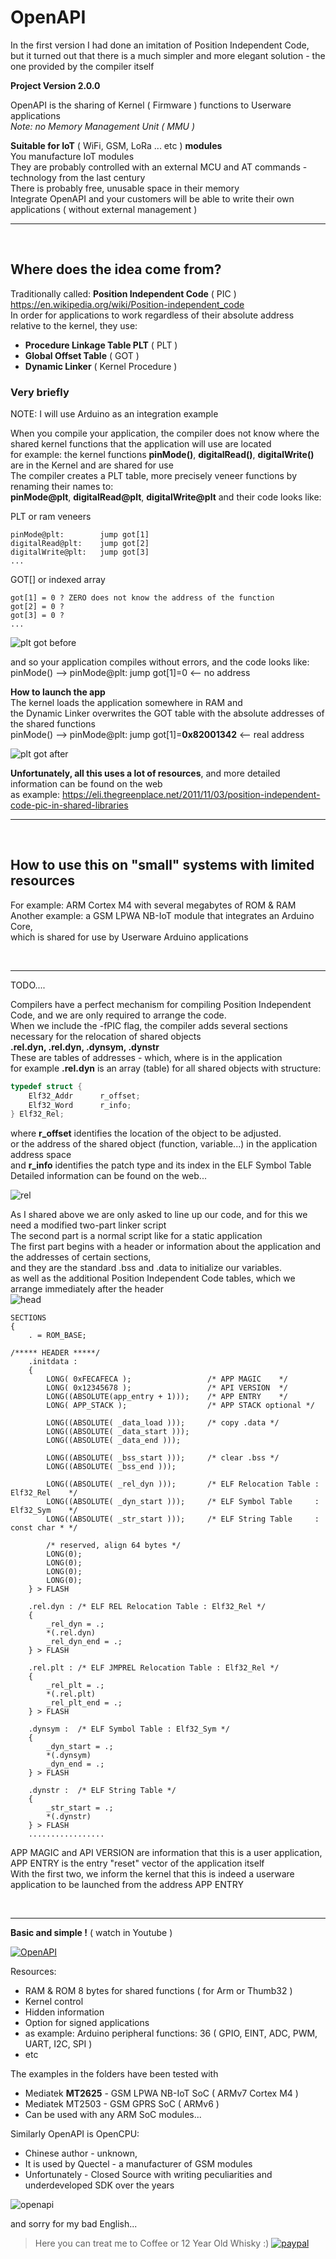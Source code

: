 # OpenAPI<br>
In the first version I had done an imitation of Position Independent Code,<br> 
but it turned out that there is a much simpler and more elegant solution - the one provided by the compiler itself

**Project Version 2.0.0**

OpenAPI is the sharing of Kernel ( Firmware ) functions to Userware applications<br>
_Note: no Memory Management Unit ( MMU )_

**Suitable for IoT** ( WiFi, GSM, LoRa ... etc ) **modules**<br>
You manufacture IoT modules<br>
They are probably controlled with an external MCU and AT commands - technology from the last century<br>
There is probably free, unusable space in their memory<br>
Integrate OpenAPI and your customers will be able to write their own applications ( without external management )<br>

<hr><br>

## Where does the idea come from?

Traditionally called: **Position Independent Code** ( PIC )<br>
https://en.wikipedia.org/wiki/Position-independent_code <br>
In order for applications to work regardless of their absolute address relative to the kernel, they use:<br>
* **Procedure Linkage Table PLT** (  PLT )
* **Global Offset Table** ( GOT ) 
* **Dynamic Linker** ( Kernel Procedure )

### Very briefly<br>

NOTE: I will use Arduino as an integration example

When you compile your application, the compiler does not know where the shared kernel functions that the application will use are located<br>
for example: the kernel functions **pinMode()**, **digitalRead()**, **digitalWrite()** are in the Kernel and are shared for use<br>
The compiler creates a PLT table, more precisely veneer functions by renaming their names to:<br>
**pinMode@plt**, **digitalRead@plt**, **digitalWrite@plt** and their code looks like:<br>

PLT or ram veneers
```
pinMode@plt:        jump got[1]
digitalRead@plt:    jump got[2]
digitalWrite@plt:   jump got[3]
...
```
GOT[] or indexed array
```
got[1] = 0 ? ZERO does not know the address of the function
got[2] = 0 ?
got[3] = 0 ?
...
```
![plt got before](https://raw.githubusercontent.com/Wiz-IO/OpenAPI/main/images/plt_got-1.png)

and so your application compiles without errors, and the code looks like:<br>
pinMode() --> pinMode@plt: jump got[1]=0 <-- no address

**How to launch the app**<br>
The kernel loads the application somewhere in RAM and<br>
the Dynamic Linker overwrites the GOT table with the absolute addresses of the shared functions<br>
pinMode() --> pinMode@plt: jump got[1]=**0x82001342** <-- real address

![plt got after](https://raw.githubusercontent.com/Wiz-IO/OpenAPI/main/images/plt_got-2.png)

**Unfortunately, all this uses a lot of resources**, and more detailed information can be found on the web<br>
as example: https://eli.thegreenplace.net/2011/11/03/position-independent-code-pic-in-shared-libraries

<hr><br>

## How to use this on "small" systems with limited resources<br>
For example: ARM Cortex M4 with several megabytes of ROM & RAM<br>
Another example: a GSM LPWA NB-IoT module that integrates an Arduino Core,<br>
which is shared for use by Userware Arduino applications

<br><hr>

TODO....


Compilers have a perfect mechanism for compiling Position Independent Code, and we are only required to arrange the code.<br>
When we include the -fPIC flag, the compiler adds several sections necessary for the relocation of shared objects<br>
**.rel.dyn, .rel.dyn, .dynsym, .dynstr**<br>
These are tables of addresses - which, where is in the application<br>
for example **.rel.dyn** is an array (table) for all shared objects with structure:
```c
typedef struct {
    Elf32_Addr      r_offset;
    Elf32_Word      r_info;
} Elf32_Rel;
```
where **r_offset** identifies the location of the object to be adjusted.<br>
or the address of the shared object (function, variable...) in the application address space<br>
and **r_info** identifies the patch type and its index in the ELF Symbol Table<br>
Detailed information can be found on the web...<br>

![rel](https://raw.githubusercontent.com/Wiz-IO/OpenAPI/main/images/USER-REL.jpg)

As I shared above we are only asked to line up our code, and for this we need a modified two-part linker script<br>
The second part is a normal script like for a static application<br>
The first part begins with a header or information about the application and the addresses of certain sections,<br>
and they are the standard .bss and .data to initialize our variables.<br>
as well as the additional Position Independent Code tables, which we arrange immediately after the header<br>
![head](https://raw.githubusercontent.com/Wiz-IO/OpenAPI/main/images/USER-HEADER.jpg)
```
SECTIONS
{
    . = ROM_BASE;

/***** HEADER *****/
    .initdata :
    {
        LONG( 0xFECAFECA );                 /* APP MAGIC    */
        LONG( 0x12345678 );                 /* API VERSION  */
        LONG((ABSOLUTE(app_entry + 1)));    /* APP ENTRY    */
        LONG( APP_STACK );                  /* APP STACK optional */

        LONG((ABSOLUTE( _data_load )));     /* copy .data */
        LONG((ABSOLUTE( _data_start )));
        LONG((ABSOLUTE( _data_end )));

        LONG((ABSOLUTE( _bss_start )));     /* clear .bss */
        LONG((ABSOLUTE( _bss_end )));

        LONG((ABSOLUTE( _rel_dyn )));       /* ELF Relocation Table : Elf32_Rel    */
        LONG((ABSOLUTE( _dyn_start )));     /* ELF Symbol Table     : Elf32_Sym    */
        LONG((ABSOLUTE( _str_start )));     /* ELF String Table     : const char * */

        /* reserved, align 64 bytes */
        LONG(0);
        LONG(0);
        LONG(0);
        LONG(0);
    } > FLASH

    .rel.dyn : /* ELF REL Relocation Table : Elf32_Rel */
    {
        _rel_dyn = .;
        *(.rel.dyn)
        _rel_dyn_end = .;
    } > FLASH

    .rel.plt : /* ELF JMPREL Relocation Table : Elf32_Rel */
    {
        _rel_plt = .;
        *(.rel.plt)
        _rel_plt_end = .;
    } > FLASH

    .dynsym :  /* ELF Symbol Table : Elf32_Sym */
    {
        _dyn_start = .;
        *(.dynsym)
        _dyn_end = .;
    } > FLASH

    .dynstr :  /* ELF String Table */
    {
        _str_start = .;
        *(.dynstr)
    } > FLASH
    .................
```
APP MAGIC and API VERSION are information that this is a user application,<br>
APP ENTRY is the entry "reset" vector of the application itself<br>
With the first two, we inform the kernel that this is indeed a userware application to be launched from the address APP ENTRY<br>













<br><hr>

**Basic and simple !** ( watch in Youtube )

[![OpenAPI](https://img.youtube.com/vi/2D3_3b4-PVo/0.jpg)](https://www.youtube.com/watch?v=2D3_3b4-PVo "OpenAPI DEMO")

Resources:
* RAM & ROM 8 bytes for shared functions ( for Arm or Thumb32 )
* Kernel control
* Hidden information
* Option for signed applications
* as example: Arduino peripheral functions: 36 ( GPIO, EINT, ADC, PWM, UART, I2C, SPI )  
* etc

The examples in the folders have been tested with
* Mediatek **MT2625** - GSM LPWA NB-IoT SoC ( ARMv7 Cortex M4 )
* Mediatek MT2503 - GSM GPRS SoC ( ARMv6 )
* Can be used with any ARM SoC modules...

Similarly OpenAPI is OpenCPU:<br>
* Chinese author - unknown,<br>
* It is used by Quectel - a manufacturer of GSM modules<br>
* Unfortunately - Closed Source with writing peculiarities and underdeveloped SDK over the years<br>

![openapi](https://raw.githubusercontent.com/Wiz-IO/LIB/master/images/openapi.jpg)

and sorry for my bad English...

>Here you can treat me to Coffee or 12 Year Old Whisky :)
[![paypal](https://www.paypalobjects.com/en_US/i/btn/btn_donate_SM.gif)](https://www.paypal.com/cgi-bin/webscr?cmd=_s-xclick&hosted_button_id=ESUP9LCZMZTD6)
